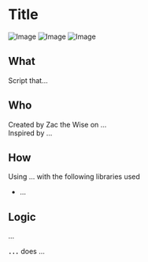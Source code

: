 # Title

![Image](https://img.shields.io/badge/CROSS%20PLATFORM-YES/NO-critical?style=for-the-badge)
![Image](https://img.shields.io/badge/OSX%20Compatible-YES/NO-success?style=for-the-badge&logo=Apple)
![Image](https://img.shields.io/badge/Linux%20Compatible-YES/NO-success?style=for-the-badge&logo=Linux)

## What
Script that...

## Who
Created by Zac the Wise on ...  
Inspired by ...
## How
Using ... with the following libraries used
- ...

## Logic
...  


**`...`** does ...  
